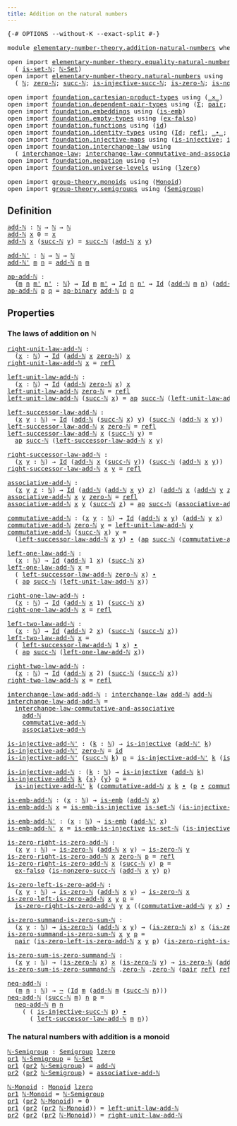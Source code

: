 ```yaml
---
title: Addition on the natural numbers
---
```


<pre class="Agda"><a id="57" class="Symbol">{-#</a> <a id="61" class="Keyword">OPTIONS</a> <a id="69" class="Pragma">--without-K</a> <a id="81" class="Pragma">--exact-split</a> <a id="95" class="Symbol">#-}</a>

<a id="100" class="Keyword">module</a> <a id="107" href="elementary-number-theory.addition-natural-numbers.html" class="Module">elementary-number-theory.addition-natural-numbers</a> <a id="157" class="Keyword">where</a>

<a id="164" class="Keyword">open</a> <a id="169" class="Keyword">import</a> <a id="176" href="elementary-number-theory.equality-natural-numbers.html" class="Module">elementary-number-theory.equality-natural-numbers</a> <a id="226" class="Keyword">using</a>
  <a id="234" class="Symbol">(</a> <a id="236" href="elementary-number-theory.equality-natural-numbers.html#2249" class="Function">is-set-ℕ</a><a id="244" class="Symbol">;</a> <a id="246" href="elementary-number-theory.equality-natural-numbers.html#2365" class="Function">ℕ-Set</a><a id="251" class="Symbol">)</a>
<a id="253" class="Keyword">open</a> <a id="258" class="Keyword">import</a> <a id="265" href="elementary-number-theory.natural-numbers.html" class="Module">elementary-number-theory.natural-numbers</a> <a id="306" class="Keyword">using</a>
  <a id="314" class="Symbol">(</a> <a id="316" href="elementary-number-theory.natural-numbers.html#1444" class="Datatype">ℕ</a><a id="317" class="Symbol">;</a> <a id="319" href="elementary-number-theory.natural-numbers.html#1465" class="InductiveConstructor">zero-ℕ</a><a id="325" class="Symbol">;</a> <a id="327" href="elementary-number-theory.natural-numbers.html#1478" class="InductiveConstructor">succ-ℕ</a><a id="333" class="Symbol">;</a> <a id="335" href="elementary-number-theory.natural-numbers.html#2693" class="Function">is-injective-succ-ℕ</a><a id="354" class="Symbol">;</a> <a id="356" href="elementary-number-theory.natural-numbers.html#1742" class="Function">is-zero-ℕ</a><a id="365" class="Symbol">;</a> <a id="367" href="elementary-number-theory.natural-numbers.html#3025" class="Function">is-nonzero-succ-ℕ</a><a id="384" class="Symbol">)</a>
  
<a id="389" class="Keyword">open</a> <a id="394" class="Keyword">import</a> <a id="401" href="foundation.cartesian-product-types.html" class="Module">foundation.cartesian-product-types</a> <a id="436" class="Keyword">using</a> <a id="442" class="Symbol">(</a><a id="443" href="foundation-core.cartesian-product-types.html#577" class="Function Operator">_×_</a><a id="446" class="Symbol">)</a>
<a id="448" class="Keyword">open</a> <a id="453" class="Keyword">import</a> <a id="460" href="foundation.dependent-pair-types.html" class="Module">foundation.dependent-pair-types</a> <a id="492" class="Keyword">using</a> <a id="498" class="Symbol">(</a><a id="499" href="foundation-core.dependent-pair-types.html#502" class="Record">Σ</a><a id="500" class="Symbol">;</a> <a id="502" href="foundation-core.dependent-pair-types.html#575" class="InductiveConstructor">pair</a><a id="506" class="Symbol">;</a> <a id="508" href="foundation-core.dependent-pair-types.html#592" class="Field">pr1</a><a id="511" class="Symbol">;</a> <a id="513" href="foundation-core.dependent-pair-types.html#604" class="Field">pr2</a><a id="516" class="Symbol">)</a>
<a id="518" class="Keyword">open</a> <a id="523" class="Keyword">import</a> <a id="530" href="foundation.embeddings.html" class="Module">foundation.embeddings</a> <a id="552" class="Keyword">using</a> <a id="558" class="Symbol">(</a><a id="559" href="foundation-core.embeddings.html#980" class="Function">is-emb</a><a id="565" class="Symbol">)</a>
<a id="567" class="Keyword">open</a> <a id="572" class="Keyword">import</a> <a id="579" href="foundation.empty-types.html" class="Module">foundation.empty-types</a> <a id="602" class="Keyword">using</a> <a id="608" class="Symbol">(</a><a id="609" href="foundation-core.empty-types.html#1147" class="Function">ex-falso</a><a id="617" class="Symbol">)</a>
<a id="619" class="Keyword">open</a> <a id="624" class="Keyword">import</a> <a id="631" href="foundation.functions.html" class="Module">foundation.functions</a> <a id="652" class="Keyword">using</a> <a id="658" class="Symbol">(</a><a id="659" href="foundation-core.functions.html#309" class="Function">id</a><a id="661" class="Symbol">)</a>
<a id="663" class="Keyword">open</a> <a id="668" class="Keyword">import</a> <a id="675" href="foundation.identity-types.html" class="Module">foundation.identity-types</a> <a id="701" class="Keyword">using</a> <a id="707" class="Symbol">(</a><a id="708" href="foundation-core.identity-types.html#1754" class="Datatype">Id</a><a id="710" class="Symbol">;</a> <a id="712" href="foundation-core.identity-types.html#1807" class="InductiveConstructor">refl</a><a id="716" class="Symbol">;</a> <a id="718" href="foundation-core.identity-types.html#2412" class="Function Operator">_∙_</a><a id="721" class="Symbol">;</a> <a id="723" href="foundation-core.identity-types.html#2716" class="Function">inv</a><a id="726" class="Symbol">;</a> <a id="728" href="foundation-core.identity-types.html#4017" class="Function">ap</a><a id="730" class="Symbol">;</a> <a id="732" href="foundation-core.identity-types.html#7516" class="Function">ap-binary</a><a id="741" class="Symbol">)</a>
<a id="743" class="Keyword">open</a> <a id="748" class="Keyword">import</a> <a id="755" href="foundation.injective-maps.html" class="Module">foundation.injective-maps</a> <a id="781" class="Keyword">using</a> <a id="787" class="Symbol">(</a><a id="788" href="foundation.injective-maps.html#1295" class="Function">is-injective</a><a id="800" class="Symbol">;</a> <a id="802" href="foundation.injective-maps.html#4595" class="Function">is-emb-is-injective</a><a id="821" class="Symbol">)</a>
<a id="823" class="Keyword">open</a> <a id="828" class="Keyword">import</a> <a id="835" href="foundation.interchange-law.html" class="Module">foundation.interchange-law</a> <a id="862" class="Keyword">using</a>
  <a id="870" class="Symbol">(</a> <a id="872" href="foundation.interchange-law.html#1641" class="Function">interchange-law</a><a id="887" class="Symbol">;</a> <a id="889" href="foundation.interchange-law.html#1762" class="Function">interchange-law-commutative-and-associative</a><a id="932" class="Symbol">)</a>
<a id="934" class="Keyword">open</a> <a id="939" class="Keyword">import</a> <a id="946" href="foundation.negation.html" class="Module">foundation.negation</a> <a id="966" class="Keyword">using</a> <a id="972" class="Symbol">(</a><a id="973" href="foundation-core.negation.html#452" class="Function">¬</a><a id="974" class="Symbol">)</a>
<a id="976" class="Keyword">open</a> <a id="981" class="Keyword">import</a> <a id="988" href="foundation.universe-levels.html" class="Module">foundation.universe-levels</a> <a id="1015" class="Keyword">using</a> <a id="1021" class="Symbol">(</a><a id="1022" href="Agda.Primitive.html#764" class="Primitive">lzero</a><a id="1027" class="Symbol">)</a>

<a id="1030" class="Keyword">open</a> <a id="1035" class="Keyword">import</a> <a id="1042" href="group-theory.monoids.html" class="Module">group-theory.monoids</a> <a id="1063" class="Keyword">using</a> <a id="1069" class="Symbol">(</a><a id="1070" href="group-theory.monoids.html#1007" class="Function">Monoid</a><a id="1076" class="Symbol">)</a>
<a id="1078" class="Keyword">open</a> <a id="1083" class="Keyword">import</a> <a id="1090" href="group-theory.semigroups.html" class="Module">group-theory.semigroups</a> <a id="1114" class="Keyword">using</a> <a id="1120" class="Symbol">(</a><a id="1121" href="group-theory.semigroups.html#737" class="Function">Semigroup</a><a id="1130" class="Symbol">)</a>
</pre>
## Definition

<pre class="Agda"><a id="add-ℕ"></a><a id="1160" href="elementary-number-theory.addition-natural-numbers.html#1160" class="Function">add-ℕ</a> <a id="1166" class="Symbol">:</a> <a id="1168" href="elementary-number-theory.natural-numbers.html#1444" class="Datatype">ℕ</a> <a id="1170" class="Symbol">→</a> <a id="1172" href="elementary-number-theory.natural-numbers.html#1444" class="Datatype">ℕ</a> <a id="1174" class="Symbol">→</a> <a id="1176" href="elementary-number-theory.natural-numbers.html#1444" class="Datatype">ℕ</a>
<a id="1178" href="elementary-number-theory.addition-natural-numbers.html#1160" class="Function">add-ℕ</a> <a id="1184" href="elementary-number-theory.addition-natural-numbers.html#1184" class="Bound">x</a> <a id="1186" class="Number">0</a> <a id="1188" class="Symbol">=</a> <a id="1190" href="elementary-number-theory.addition-natural-numbers.html#1184" class="Bound">x</a>
<a id="1192" href="elementary-number-theory.addition-natural-numbers.html#1160" class="Function">add-ℕ</a> <a id="1198" href="elementary-number-theory.addition-natural-numbers.html#1198" class="Bound">x</a> <a id="1200" class="Symbol">(</a><a id="1201" href="elementary-number-theory.natural-numbers.html#1478" class="InductiveConstructor">succ-ℕ</a> <a id="1208" href="elementary-number-theory.addition-natural-numbers.html#1208" class="Bound">y</a><a id="1209" class="Symbol">)</a> <a id="1211" class="Symbol">=</a> <a id="1213" href="elementary-number-theory.natural-numbers.html#1478" class="InductiveConstructor">succ-ℕ</a> <a id="1220" class="Symbol">(</a><a id="1221" href="elementary-number-theory.addition-natural-numbers.html#1160" class="Function">add-ℕ</a> <a id="1227" href="elementary-number-theory.addition-natural-numbers.html#1198" class="Bound">x</a> <a id="1229" href="elementary-number-theory.addition-natural-numbers.html#1208" class="Bound">y</a><a id="1230" class="Symbol">)</a>

<a id="add-ℕ&#39;"></a><a id="1233" href="elementary-number-theory.addition-natural-numbers.html#1233" class="Function">add-ℕ&#39;</a> <a id="1240" class="Symbol">:</a> <a id="1242" href="elementary-number-theory.natural-numbers.html#1444" class="Datatype">ℕ</a> <a id="1244" class="Symbol">→</a> <a id="1246" href="elementary-number-theory.natural-numbers.html#1444" class="Datatype">ℕ</a> <a id="1248" class="Symbol">→</a> <a id="1250" href="elementary-number-theory.natural-numbers.html#1444" class="Datatype">ℕ</a>
<a id="1252" href="elementary-number-theory.addition-natural-numbers.html#1233" class="Function">add-ℕ&#39;</a> <a id="1259" href="elementary-number-theory.addition-natural-numbers.html#1259" class="Bound">m</a> <a id="1261" href="elementary-number-theory.addition-natural-numbers.html#1261" class="Bound">n</a> <a id="1263" class="Symbol">=</a> <a id="1265" href="elementary-number-theory.addition-natural-numbers.html#1160" class="Function">add-ℕ</a> <a id="1271" href="elementary-number-theory.addition-natural-numbers.html#1261" class="Bound">n</a> <a id="1273" href="elementary-number-theory.addition-natural-numbers.html#1259" class="Bound">m</a>

<a id="ap-add-ℕ"></a><a id="1276" href="elementary-number-theory.addition-natural-numbers.html#1276" class="Function">ap-add-ℕ</a> <a id="1285" class="Symbol">:</a>
  <a id="1289" class="Symbol">{</a><a id="1290" href="elementary-number-theory.addition-natural-numbers.html#1290" class="Bound">m</a> <a id="1292" href="elementary-number-theory.addition-natural-numbers.html#1292" class="Bound">n</a> <a id="1294" href="elementary-number-theory.addition-natural-numbers.html#1294" class="Bound">m&#39;</a> <a id="1297" href="elementary-number-theory.addition-natural-numbers.html#1297" class="Bound">n&#39;</a> <a id="1300" class="Symbol">:</a> <a id="1302" href="elementary-number-theory.natural-numbers.html#1444" class="Datatype">ℕ</a><a id="1303" class="Symbol">}</a> <a id="1305" class="Symbol">→</a> <a id="1307" href="foundation-core.identity-types.html#1754" class="Datatype">Id</a> <a id="1310" href="elementary-number-theory.addition-natural-numbers.html#1290" class="Bound">m</a> <a id="1312" href="elementary-number-theory.addition-natural-numbers.html#1294" class="Bound">m&#39;</a> <a id="1315" class="Symbol">→</a> <a id="1317" href="foundation-core.identity-types.html#1754" class="Datatype">Id</a> <a id="1320" href="elementary-number-theory.addition-natural-numbers.html#1292" class="Bound">n</a> <a id="1322" href="elementary-number-theory.addition-natural-numbers.html#1297" class="Bound">n&#39;</a> <a id="1325" class="Symbol">→</a> <a id="1327" href="foundation-core.identity-types.html#1754" class="Datatype">Id</a> <a id="1330" class="Symbol">(</a><a id="1331" href="elementary-number-theory.addition-natural-numbers.html#1160" class="Function">add-ℕ</a> <a id="1337" href="elementary-number-theory.addition-natural-numbers.html#1290" class="Bound">m</a> <a id="1339" href="elementary-number-theory.addition-natural-numbers.html#1292" class="Bound">n</a><a id="1340" class="Symbol">)</a> <a id="1342" class="Symbol">(</a><a id="1343" href="elementary-number-theory.addition-natural-numbers.html#1160" class="Function">add-ℕ</a> <a id="1349" href="elementary-number-theory.addition-natural-numbers.html#1294" class="Bound">m&#39;</a> <a id="1352" href="elementary-number-theory.addition-natural-numbers.html#1297" class="Bound">n&#39;</a><a id="1354" class="Symbol">)</a>
<a id="1356" href="elementary-number-theory.addition-natural-numbers.html#1276" class="Function">ap-add-ℕ</a> <a id="1365" href="elementary-number-theory.addition-natural-numbers.html#1365" class="Bound">p</a> <a id="1367" href="elementary-number-theory.addition-natural-numbers.html#1367" class="Bound">q</a> <a id="1369" class="Symbol">=</a> <a id="1371" href="foundation-core.identity-types.html#7516" class="Function">ap-binary</a> <a id="1381" href="elementary-number-theory.addition-natural-numbers.html#1160" class="Function">add-ℕ</a> <a id="1387" href="elementary-number-theory.addition-natural-numbers.html#1365" class="Bound">p</a> <a id="1389" href="elementary-number-theory.addition-natural-numbers.html#1367" class="Bound">q</a>
</pre>
## Properties

### The laws of addition on ℕ

<pre class="Agda"><a id="right-unit-law-add-ℕ"></a><a id="1450" href="elementary-number-theory.addition-natural-numbers.html#1450" class="Function">right-unit-law-add-ℕ</a> <a id="1471" class="Symbol">:</a>
  <a id="1475" class="Symbol">(</a><a id="1476" href="elementary-number-theory.addition-natural-numbers.html#1476" class="Bound">x</a> <a id="1478" class="Symbol">:</a> <a id="1480" href="elementary-number-theory.natural-numbers.html#1444" class="Datatype">ℕ</a><a id="1481" class="Symbol">)</a> <a id="1483" class="Symbol">→</a> <a id="1485" href="foundation-core.identity-types.html#1754" class="Datatype">Id</a> <a id="1488" class="Symbol">(</a><a id="1489" href="elementary-number-theory.addition-natural-numbers.html#1160" class="Function">add-ℕ</a> <a id="1495" href="elementary-number-theory.addition-natural-numbers.html#1476" class="Bound">x</a> <a id="1497" href="elementary-number-theory.natural-numbers.html#1465" class="InductiveConstructor">zero-ℕ</a><a id="1503" class="Symbol">)</a> <a id="1505" href="elementary-number-theory.addition-natural-numbers.html#1476" class="Bound">x</a>
<a id="1507" href="elementary-number-theory.addition-natural-numbers.html#1450" class="Function">right-unit-law-add-ℕ</a> <a id="1528" href="elementary-number-theory.addition-natural-numbers.html#1528" class="Bound">x</a> <a id="1530" class="Symbol">=</a> <a id="1532" href="foundation-core.identity-types.html#1807" class="InductiveConstructor">refl</a>

<a id="left-unit-law-add-ℕ"></a><a id="1538" href="elementary-number-theory.addition-natural-numbers.html#1538" class="Function">left-unit-law-add-ℕ</a> <a id="1558" class="Symbol">:</a>
  <a id="1562" class="Symbol">(</a><a id="1563" href="elementary-number-theory.addition-natural-numbers.html#1563" class="Bound">x</a> <a id="1565" class="Symbol">:</a> <a id="1567" href="elementary-number-theory.natural-numbers.html#1444" class="Datatype">ℕ</a><a id="1568" class="Symbol">)</a> <a id="1570" class="Symbol">→</a> <a id="1572" href="foundation-core.identity-types.html#1754" class="Datatype">Id</a> <a id="1575" class="Symbol">(</a><a id="1576" href="elementary-number-theory.addition-natural-numbers.html#1160" class="Function">add-ℕ</a> <a id="1582" href="elementary-number-theory.natural-numbers.html#1465" class="InductiveConstructor">zero-ℕ</a> <a id="1589" href="elementary-number-theory.addition-natural-numbers.html#1563" class="Bound">x</a><a id="1590" class="Symbol">)</a> <a id="1592" href="elementary-number-theory.addition-natural-numbers.html#1563" class="Bound">x</a>
<a id="1594" href="elementary-number-theory.addition-natural-numbers.html#1538" class="Function">left-unit-law-add-ℕ</a> <a id="1614" href="elementary-number-theory.natural-numbers.html#1465" class="InductiveConstructor">zero-ℕ</a> <a id="1621" class="Symbol">=</a> <a id="1623" href="foundation-core.identity-types.html#1807" class="InductiveConstructor">refl</a>
<a id="1628" href="elementary-number-theory.addition-natural-numbers.html#1538" class="Function">left-unit-law-add-ℕ</a> <a id="1648" class="Symbol">(</a><a id="1649" href="elementary-number-theory.natural-numbers.html#1478" class="InductiveConstructor">succ-ℕ</a> <a id="1656" href="elementary-number-theory.addition-natural-numbers.html#1656" class="Bound">x</a><a id="1657" class="Symbol">)</a> <a id="1659" class="Symbol">=</a> <a id="1661" href="foundation-core.identity-types.html#4017" class="Function">ap</a> <a id="1664" href="elementary-number-theory.natural-numbers.html#1478" class="InductiveConstructor">succ-ℕ</a> <a id="1671" class="Symbol">(</a><a id="1672" href="elementary-number-theory.addition-natural-numbers.html#1538" class="Function">left-unit-law-add-ℕ</a> <a id="1692" href="elementary-number-theory.addition-natural-numbers.html#1656" class="Bound">x</a><a id="1693" class="Symbol">)</a>

<a id="left-successor-law-add-ℕ"></a><a id="1696" href="elementary-number-theory.addition-natural-numbers.html#1696" class="Function">left-successor-law-add-ℕ</a> <a id="1721" class="Symbol">:</a>
  <a id="1725" class="Symbol">(</a><a id="1726" href="elementary-number-theory.addition-natural-numbers.html#1726" class="Bound">x</a> <a id="1728" href="elementary-number-theory.addition-natural-numbers.html#1728" class="Bound">y</a> <a id="1730" class="Symbol">:</a> <a id="1732" href="elementary-number-theory.natural-numbers.html#1444" class="Datatype">ℕ</a><a id="1733" class="Symbol">)</a> <a id="1735" class="Symbol">→</a> <a id="1737" href="foundation-core.identity-types.html#1754" class="Datatype">Id</a> <a id="1740" class="Symbol">(</a><a id="1741" href="elementary-number-theory.addition-natural-numbers.html#1160" class="Function">add-ℕ</a> <a id="1747" class="Symbol">(</a><a id="1748" href="elementary-number-theory.natural-numbers.html#1478" class="InductiveConstructor">succ-ℕ</a> <a id="1755" href="elementary-number-theory.addition-natural-numbers.html#1726" class="Bound">x</a><a id="1756" class="Symbol">)</a> <a id="1758" href="elementary-number-theory.addition-natural-numbers.html#1728" class="Bound">y</a><a id="1759" class="Symbol">)</a> <a id="1761" class="Symbol">(</a><a id="1762" href="elementary-number-theory.natural-numbers.html#1478" class="InductiveConstructor">succ-ℕ</a> <a id="1769" class="Symbol">(</a><a id="1770" href="elementary-number-theory.addition-natural-numbers.html#1160" class="Function">add-ℕ</a> <a id="1776" href="elementary-number-theory.addition-natural-numbers.html#1726" class="Bound">x</a> <a id="1778" href="elementary-number-theory.addition-natural-numbers.html#1728" class="Bound">y</a><a id="1779" class="Symbol">))</a>
<a id="1782" href="elementary-number-theory.addition-natural-numbers.html#1696" class="Function">left-successor-law-add-ℕ</a> <a id="1807" href="elementary-number-theory.addition-natural-numbers.html#1807" class="Bound">x</a> <a id="1809" href="elementary-number-theory.natural-numbers.html#1465" class="InductiveConstructor">zero-ℕ</a> <a id="1816" class="Symbol">=</a> <a id="1818" href="foundation-core.identity-types.html#1807" class="InductiveConstructor">refl</a>
<a id="1823" href="elementary-number-theory.addition-natural-numbers.html#1696" class="Function">left-successor-law-add-ℕ</a> <a id="1848" href="elementary-number-theory.addition-natural-numbers.html#1848" class="Bound">x</a> <a id="1850" class="Symbol">(</a><a id="1851" href="elementary-number-theory.natural-numbers.html#1478" class="InductiveConstructor">succ-ℕ</a> <a id="1858" href="elementary-number-theory.addition-natural-numbers.html#1858" class="Bound">y</a><a id="1859" class="Symbol">)</a> <a id="1861" class="Symbol">=</a>
  <a id="1865" href="foundation-core.identity-types.html#4017" class="Function">ap</a> <a id="1868" href="elementary-number-theory.natural-numbers.html#1478" class="InductiveConstructor">succ-ℕ</a> <a id="1875" class="Symbol">(</a><a id="1876" href="elementary-number-theory.addition-natural-numbers.html#1696" class="Function">left-successor-law-add-ℕ</a> <a id="1901" href="elementary-number-theory.addition-natural-numbers.html#1848" class="Bound">x</a> <a id="1903" href="elementary-number-theory.addition-natural-numbers.html#1858" class="Bound">y</a><a id="1904" class="Symbol">)</a>
                                        
<a id="right-successor-law-add-ℕ"></a><a id="1947" href="elementary-number-theory.addition-natural-numbers.html#1947" class="Function">right-successor-law-add-ℕ</a> <a id="1973" class="Symbol">:</a>
  <a id="1977" class="Symbol">(</a><a id="1978" href="elementary-number-theory.addition-natural-numbers.html#1978" class="Bound">x</a> <a id="1980" href="elementary-number-theory.addition-natural-numbers.html#1980" class="Bound">y</a> <a id="1982" class="Symbol">:</a> <a id="1984" href="elementary-number-theory.natural-numbers.html#1444" class="Datatype">ℕ</a><a id="1985" class="Symbol">)</a> <a id="1987" class="Symbol">→</a> <a id="1989" href="foundation-core.identity-types.html#1754" class="Datatype">Id</a> <a id="1992" class="Symbol">(</a><a id="1993" href="elementary-number-theory.addition-natural-numbers.html#1160" class="Function">add-ℕ</a> <a id="1999" href="elementary-number-theory.addition-natural-numbers.html#1978" class="Bound">x</a> <a id="2001" class="Symbol">(</a><a id="2002" href="elementary-number-theory.natural-numbers.html#1478" class="InductiveConstructor">succ-ℕ</a> <a id="2009" href="elementary-number-theory.addition-natural-numbers.html#1980" class="Bound">y</a><a id="2010" class="Symbol">))</a> <a id="2013" class="Symbol">(</a><a id="2014" href="elementary-number-theory.natural-numbers.html#1478" class="InductiveConstructor">succ-ℕ</a> <a id="2021" class="Symbol">(</a><a id="2022" href="elementary-number-theory.addition-natural-numbers.html#1160" class="Function">add-ℕ</a> <a id="2028" href="elementary-number-theory.addition-natural-numbers.html#1978" class="Bound">x</a> <a id="2030" href="elementary-number-theory.addition-natural-numbers.html#1980" class="Bound">y</a><a id="2031" class="Symbol">))</a>
<a id="2034" href="elementary-number-theory.addition-natural-numbers.html#1947" class="Function">right-successor-law-add-ℕ</a> <a id="2060" href="elementary-number-theory.addition-natural-numbers.html#2060" class="Bound">x</a> <a id="2062" href="elementary-number-theory.addition-natural-numbers.html#2062" class="Bound">y</a> <a id="2064" class="Symbol">=</a> <a id="2066" href="foundation-core.identity-types.html#1807" class="InductiveConstructor">refl</a>

<a id="associative-add-ℕ"></a><a id="2072" href="elementary-number-theory.addition-natural-numbers.html#2072" class="Function">associative-add-ℕ</a> <a id="2090" class="Symbol">:</a>
  <a id="2094" class="Symbol">(</a><a id="2095" href="elementary-number-theory.addition-natural-numbers.html#2095" class="Bound">x</a> <a id="2097" href="elementary-number-theory.addition-natural-numbers.html#2097" class="Bound">y</a> <a id="2099" href="elementary-number-theory.addition-natural-numbers.html#2099" class="Bound">z</a> <a id="2101" class="Symbol">:</a> <a id="2103" href="elementary-number-theory.natural-numbers.html#1444" class="Datatype">ℕ</a><a id="2104" class="Symbol">)</a> <a id="2106" class="Symbol">→</a> <a id="2108" href="foundation-core.identity-types.html#1754" class="Datatype">Id</a> <a id="2111" class="Symbol">(</a><a id="2112" href="elementary-number-theory.addition-natural-numbers.html#1160" class="Function">add-ℕ</a> <a id="2118" class="Symbol">(</a><a id="2119" href="elementary-number-theory.addition-natural-numbers.html#1160" class="Function">add-ℕ</a> <a id="2125" href="elementary-number-theory.addition-natural-numbers.html#2095" class="Bound">x</a> <a id="2127" href="elementary-number-theory.addition-natural-numbers.html#2097" class="Bound">y</a><a id="2128" class="Symbol">)</a> <a id="2130" href="elementary-number-theory.addition-natural-numbers.html#2099" class="Bound">z</a><a id="2131" class="Symbol">)</a> <a id="2133" class="Symbol">(</a><a id="2134" href="elementary-number-theory.addition-natural-numbers.html#1160" class="Function">add-ℕ</a> <a id="2140" href="elementary-number-theory.addition-natural-numbers.html#2095" class="Bound">x</a> <a id="2142" class="Symbol">(</a><a id="2143" href="elementary-number-theory.addition-natural-numbers.html#1160" class="Function">add-ℕ</a> <a id="2149" href="elementary-number-theory.addition-natural-numbers.html#2097" class="Bound">y</a> <a id="2151" href="elementary-number-theory.addition-natural-numbers.html#2099" class="Bound">z</a><a id="2152" class="Symbol">))</a>
<a id="2155" href="elementary-number-theory.addition-natural-numbers.html#2072" class="Function">associative-add-ℕ</a> <a id="2173" href="elementary-number-theory.addition-natural-numbers.html#2173" class="Bound">x</a> <a id="2175" href="elementary-number-theory.addition-natural-numbers.html#2175" class="Bound">y</a> <a id="2177" href="elementary-number-theory.natural-numbers.html#1465" class="InductiveConstructor">zero-ℕ</a> <a id="2184" class="Symbol">=</a> <a id="2186" href="foundation-core.identity-types.html#1807" class="InductiveConstructor">refl</a> 
<a id="2192" href="elementary-number-theory.addition-natural-numbers.html#2072" class="Function">associative-add-ℕ</a> <a id="2210" href="elementary-number-theory.addition-natural-numbers.html#2210" class="Bound">x</a> <a id="2212" href="elementary-number-theory.addition-natural-numbers.html#2212" class="Bound">y</a> <a id="2214" class="Symbol">(</a><a id="2215" href="elementary-number-theory.natural-numbers.html#1478" class="InductiveConstructor">succ-ℕ</a> <a id="2222" href="elementary-number-theory.addition-natural-numbers.html#2222" class="Bound">z</a><a id="2223" class="Symbol">)</a> <a id="2225" class="Symbol">=</a> <a id="2227" href="foundation-core.identity-types.html#4017" class="Function">ap</a> <a id="2230" href="elementary-number-theory.natural-numbers.html#1478" class="InductiveConstructor">succ-ℕ</a> <a id="2237" class="Symbol">(</a><a id="2238" href="elementary-number-theory.addition-natural-numbers.html#2072" class="Function">associative-add-ℕ</a> <a id="2256" href="elementary-number-theory.addition-natural-numbers.html#2210" class="Bound">x</a> <a id="2258" href="elementary-number-theory.addition-natural-numbers.html#2212" class="Bound">y</a> <a id="2260" href="elementary-number-theory.addition-natural-numbers.html#2222" class="Bound">z</a><a id="2261" class="Symbol">)</a>

<a id="commutative-add-ℕ"></a><a id="2264" href="elementary-number-theory.addition-natural-numbers.html#2264" class="Function">commutative-add-ℕ</a> <a id="2282" class="Symbol">:</a> <a id="2284" class="Symbol">(</a><a id="2285" href="elementary-number-theory.addition-natural-numbers.html#2285" class="Bound">x</a> <a id="2287" href="elementary-number-theory.addition-natural-numbers.html#2287" class="Bound">y</a> <a id="2289" class="Symbol">:</a> <a id="2291" href="elementary-number-theory.natural-numbers.html#1444" class="Datatype">ℕ</a><a id="2292" class="Symbol">)</a> <a id="2294" class="Symbol">→</a> <a id="2296" href="foundation-core.identity-types.html#1754" class="Datatype">Id</a> <a id="2299" class="Symbol">(</a><a id="2300" href="elementary-number-theory.addition-natural-numbers.html#1160" class="Function">add-ℕ</a> <a id="2306" href="elementary-number-theory.addition-natural-numbers.html#2285" class="Bound">x</a> <a id="2308" href="elementary-number-theory.addition-natural-numbers.html#2287" class="Bound">y</a><a id="2309" class="Symbol">)</a> <a id="2311" class="Symbol">(</a><a id="2312" href="elementary-number-theory.addition-natural-numbers.html#1160" class="Function">add-ℕ</a> <a id="2318" href="elementary-number-theory.addition-natural-numbers.html#2287" class="Bound">y</a> <a id="2320" href="elementary-number-theory.addition-natural-numbers.html#2285" class="Bound">x</a><a id="2321" class="Symbol">)</a>
<a id="2323" href="elementary-number-theory.addition-natural-numbers.html#2264" class="Function">commutative-add-ℕ</a> <a id="2341" href="elementary-number-theory.natural-numbers.html#1465" class="InductiveConstructor">zero-ℕ</a> <a id="2348" href="elementary-number-theory.addition-natural-numbers.html#2348" class="Bound">y</a> <a id="2350" class="Symbol">=</a> <a id="2352" href="elementary-number-theory.addition-natural-numbers.html#1538" class="Function">left-unit-law-add-ℕ</a> <a id="2372" href="elementary-number-theory.addition-natural-numbers.html#2348" class="Bound">y</a>
<a id="2374" href="elementary-number-theory.addition-natural-numbers.html#2264" class="Function">commutative-add-ℕ</a> <a id="2392" class="Symbol">(</a><a id="2393" href="elementary-number-theory.natural-numbers.html#1478" class="InductiveConstructor">succ-ℕ</a> <a id="2400" href="elementary-number-theory.addition-natural-numbers.html#2400" class="Bound">x</a><a id="2401" class="Symbol">)</a> <a id="2403" href="elementary-number-theory.addition-natural-numbers.html#2403" class="Bound">y</a> <a id="2405" class="Symbol">=</a>
  <a id="2409" class="Symbol">(</a><a id="2410" href="elementary-number-theory.addition-natural-numbers.html#1696" class="Function">left-successor-law-add-ℕ</a> <a id="2435" href="elementary-number-theory.addition-natural-numbers.html#2400" class="Bound">x</a> <a id="2437" href="elementary-number-theory.addition-natural-numbers.html#2403" class="Bound">y</a><a id="2438" class="Symbol">)</a> <a id="2440" href="foundation-core.identity-types.html#2412" class="Function Operator">∙</a> <a id="2442" class="Symbol">(</a><a id="2443" href="foundation-core.identity-types.html#4017" class="Function">ap</a> <a id="2446" href="elementary-number-theory.natural-numbers.html#1478" class="InductiveConstructor">succ-ℕ</a> <a id="2453" class="Symbol">(</a><a id="2454" href="elementary-number-theory.addition-natural-numbers.html#2264" class="Function">commutative-add-ℕ</a> <a id="2472" href="elementary-number-theory.addition-natural-numbers.html#2400" class="Bound">x</a> <a id="2474" href="elementary-number-theory.addition-natural-numbers.html#2403" class="Bound">y</a><a id="2475" class="Symbol">))</a>

<a id="left-one-law-add-ℕ"></a><a id="2479" href="elementary-number-theory.addition-natural-numbers.html#2479" class="Function">left-one-law-add-ℕ</a> <a id="2498" class="Symbol">:</a>
  <a id="2502" class="Symbol">(</a><a id="2503" href="elementary-number-theory.addition-natural-numbers.html#2503" class="Bound">x</a> <a id="2505" class="Symbol">:</a> <a id="2507" href="elementary-number-theory.natural-numbers.html#1444" class="Datatype">ℕ</a><a id="2508" class="Symbol">)</a> <a id="2510" class="Symbol">→</a> <a id="2512" href="foundation-core.identity-types.html#1754" class="Datatype">Id</a> <a id="2515" class="Symbol">(</a><a id="2516" href="elementary-number-theory.addition-natural-numbers.html#1160" class="Function">add-ℕ</a> <a id="2522" class="Number">1</a> <a id="2524" href="elementary-number-theory.addition-natural-numbers.html#2503" class="Bound">x</a><a id="2525" class="Symbol">)</a> <a id="2527" class="Symbol">(</a><a id="2528" href="elementary-number-theory.natural-numbers.html#1478" class="InductiveConstructor">succ-ℕ</a> <a id="2535" href="elementary-number-theory.addition-natural-numbers.html#2503" class="Bound">x</a><a id="2536" class="Symbol">)</a>
<a id="2538" href="elementary-number-theory.addition-natural-numbers.html#2479" class="Function">left-one-law-add-ℕ</a> <a id="2557" href="elementary-number-theory.addition-natural-numbers.html#2557" class="Bound">x</a> <a id="2559" class="Symbol">=</a>
  <a id="2563" class="Symbol">(</a> <a id="2565" href="elementary-number-theory.addition-natural-numbers.html#1696" class="Function">left-successor-law-add-ℕ</a> <a id="2590" href="elementary-number-theory.natural-numbers.html#1465" class="InductiveConstructor">zero-ℕ</a> <a id="2597" href="elementary-number-theory.addition-natural-numbers.html#2557" class="Bound">x</a><a id="2598" class="Symbol">)</a> <a id="2600" href="foundation-core.identity-types.html#2412" class="Function Operator">∙</a>
  <a id="2604" class="Symbol">(</a> <a id="2606" href="foundation-core.identity-types.html#4017" class="Function">ap</a> <a id="2609" href="elementary-number-theory.natural-numbers.html#1478" class="InductiveConstructor">succ-ℕ</a> <a id="2616" class="Symbol">(</a><a id="2617" href="elementary-number-theory.addition-natural-numbers.html#1538" class="Function">left-unit-law-add-ℕ</a> <a id="2637" href="elementary-number-theory.addition-natural-numbers.html#2557" class="Bound">x</a><a id="2638" class="Symbol">))</a>

<a id="right-one-law-add-ℕ"></a><a id="2642" href="elementary-number-theory.addition-natural-numbers.html#2642" class="Function">right-one-law-add-ℕ</a> <a id="2662" class="Symbol">:</a>
  <a id="2666" class="Symbol">(</a><a id="2667" href="elementary-number-theory.addition-natural-numbers.html#2667" class="Bound">x</a> <a id="2669" class="Symbol">:</a> <a id="2671" href="elementary-number-theory.natural-numbers.html#1444" class="Datatype">ℕ</a><a id="2672" class="Symbol">)</a> <a id="2674" class="Symbol">→</a> <a id="2676" href="foundation-core.identity-types.html#1754" class="Datatype">Id</a> <a id="2679" class="Symbol">(</a><a id="2680" href="elementary-number-theory.addition-natural-numbers.html#1160" class="Function">add-ℕ</a> <a id="2686" href="elementary-number-theory.addition-natural-numbers.html#2667" class="Bound">x</a> <a id="2688" class="Number">1</a><a id="2689" class="Symbol">)</a> <a id="2691" class="Symbol">(</a><a id="2692" href="elementary-number-theory.natural-numbers.html#1478" class="InductiveConstructor">succ-ℕ</a> <a id="2699" href="elementary-number-theory.addition-natural-numbers.html#2667" class="Bound">x</a><a id="2700" class="Symbol">)</a>
<a id="2702" href="elementary-number-theory.addition-natural-numbers.html#2642" class="Function">right-one-law-add-ℕ</a> <a id="2722" href="elementary-number-theory.addition-natural-numbers.html#2722" class="Bound">x</a> <a id="2724" class="Symbol">=</a> <a id="2726" href="foundation-core.identity-types.html#1807" class="InductiveConstructor">refl</a>

<a id="left-two-law-add-ℕ"></a><a id="2732" href="elementary-number-theory.addition-natural-numbers.html#2732" class="Function">left-two-law-add-ℕ</a> <a id="2751" class="Symbol">:</a>
  <a id="2755" class="Symbol">(</a><a id="2756" href="elementary-number-theory.addition-natural-numbers.html#2756" class="Bound">x</a> <a id="2758" class="Symbol">:</a> <a id="2760" href="elementary-number-theory.natural-numbers.html#1444" class="Datatype">ℕ</a><a id="2761" class="Symbol">)</a> <a id="2763" class="Symbol">→</a> <a id="2765" href="foundation-core.identity-types.html#1754" class="Datatype">Id</a> <a id="2768" class="Symbol">(</a><a id="2769" href="elementary-number-theory.addition-natural-numbers.html#1160" class="Function">add-ℕ</a> <a id="2775" class="Number">2</a> <a id="2777" href="elementary-number-theory.addition-natural-numbers.html#2756" class="Bound">x</a><a id="2778" class="Symbol">)</a> <a id="2780" class="Symbol">(</a><a id="2781" href="elementary-number-theory.natural-numbers.html#1478" class="InductiveConstructor">succ-ℕ</a> <a id="2788" class="Symbol">(</a><a id="2789" href="elementary-number-theory.natural-numbers.html#1478" class="InductiveConstructor">succ-ℕ</a> <a id="2796" href="elementary-number-theory.addition-natural-numbers.html#2756" class="Bound">x</a><a id="2797" class="Symbol">))</a>
<a id="2800" href="elementary-number-theory.addition-natural-numbers.html#2732" class="Function">left-two-law-add-ℕ</a> <a id="2819" href="elementary-number-theory.addition-natural-numbers.html#2819" class="Bound">x</a> <a id="2821" class="Symbol">=</a>
  <a id="2825" class="Symbol">(</a> <a id="2827" href="elementary-number-theory.addition-natural-numbers.html#1696" class="Function">left-successor-law-add-ℕ</a> <a id="2852" class="Number">1</a> <a id="2854" href="elementary-number-theory.addition-natural-numbers.html#2819" class="Bound">x</a><a id="2855" class="Symbol">)</a> <a id="2857" href="foundation-core.identity-types.html#2412" class="Function Operator">∙</a>
  <a id="2861" class="Symbol">(</a> <a id="2863" href="foundation-core.identity-types.html#4017" class="Function">ap</a> <a id="2866" href="elementary-number-theory.natural-numbers.html#1478" class="InductiveConstructor">succ-ℕ</a> <a id="2873" class="Symbol">(</a><a id="2874" href="elementary-number-theory.addition-natural-numbers.html#2479" class="Function">left-one-law-add-ℕ</a> <a id="2893" href="elementary-number-theory.addition-natural-numbers.html#2819" class="Bound">x</a><a id="2894" class="Symbol">))</a>

<a id="right-two-law-add-ℕ"></a><a id="2898" href="elementary-number-theory.addition-natural-numbers.html#2898" class="Function">right-two-law-add-ℕ</a> <a id="2918" class="Symbol">:</a>
  <a id="2922" class="Symbol">(</a><a id="2923" href="elementary-number-theory.addition-natural-numbers.html#2923" class="Bound">x</a> <a id="2925" class="Symbol">:</a> <a id="2927" href="elementary-number-theory.natural-numbers.html#1444" class="Datatype">ℕ</a><a id="2928" class="Symbol">)</a> <a id="2930" class="Symbol">→</a> <a id="2932" href="foundation-core.identity-types.html#1754" class="Datatype">Id</a> <a id="2935" class="Symbol">(</a><a id="2936" href="elementary-number-theory.addition-natural-numbers.html#1160" class="Function">add-ℕ</a> <a id="2942" href="elementary-number-theory.addition-natural-numbers.html#2923" class="Bound">x</a> <a id="2944" class="Number">2</a><a id="2945" class="Symbol">)</a> <a id="2947" class="Symbol">(</a><a id="2948" href="elementary-number-theory.natural-numbers.html#1478" class="InductiveConstructor">succ-ℕ</a> <a id="2955" class="Symbol">(</a><a id="2956" href="elementary-number-theory.natural-numbers.html#1478" class="InductiveConstructor">succ-ℕ</a> <a id="2963" href="elementary-number-theory.addition-natural-numbers.html#2923" class="Bound">x</a><a id="2964" class="Symbol">))</a>
<a id="2967" href="elementary-number-theory.addition-natural-numbers.html#2898" class="Function">right-two-law-add-ℕ</a> <a id="2987" href="elementary-number-theory.addition-natural-numbers.html#2987" class="Bound">x</a> <a id="2989" class="Symbol">=</a> <a id="2991" href="foundation-core.identity-types.html#1807" class="InductiveConstructor">refl</a>

<a id="interchange-law-add-add-ℕ"></a><a id="2997" href="elementary-number-theory.addition-natural-numbers.html#2997" class="Function">interchange-law-add-add-ℕ</a> <a id="3023" class="Symbol">:</a> <a id="3025" href="foundation.interchange-law.html#1641" class="Function">interchange-law</a> <a id="3041" href="elementary-number-theory.addition-natural-numbers.html#1160" class="Function">add-ℕ</a> <a id="3047" href="elementary-number-theory.addition-natural-numbers.html#1160" class="Function">add-ℕ</a>
<a id="3053" href="elementary-number-theory.addition-natural-numbers.html#2997" class="Function">interchange-law-add-add-ℕ</a> <a id="3079" class="Symbol">=</a>
  <a id="3083" href="foundation.interchange-law.html#1762" class="Function">interchange-law-commutative-and-associative</a>
    <a id="3131" href="elementary-number-theory.addition-natural-numbers.html#1160" class="Function">add-ℕ</a>
    <a id="3141" href="elementary-number-theory.addition-natural-numbers.html#2264" class="Function">commutative-add-ℕ</a>
    <a id="3163" href="elementary-number-theory.addition-natural-numbers.html#2072" class="Function">associative-add-ℕ</a>

<a id="is-injective-add-ℕ&#39;"></a><a id="3182" href="elementary-number-theory.addition-natural-numbers.html#3182" class="Function">is-injective-add-ℕ&#39;</a> <a id="3202" class="Symbol">:</a> <a id="3204" class="Symbol">(</a><a id="3205" href="elementary-number-theory.addition-natural-numbers.html#3205" class="Bound">k</a> <a id="3207" class="Symbol">:</a> <a id="3209" href="elementary-number-theory.natural-numbers.html#1444" class="Datatype">ℕ</a><a id="3210" class="Symbol">)</a> <a id="3212" class="Symbol">→</a> <a id="3214" href="foundation.injective-maps.html#1295" class="Function">is-injective</a> <a id="3227" class="Symbol">(</a><a id="3228" href="elementary-number-theory.addition-natural-numbers.html#1233" class="Function">add-ℕ&#39;</a> <a id="3235" href="elementary-number-theory.addition-natural-numbers.html#3205" class="Bound">k</a><a id="3236" class="Symbol">)</a>
<a id="3238" href="elementary-number-theory.addition-natural-numbers.html#3182" class="Function">is-injective-add-ℕ&#39;</a> <a id="3258" href="elementary-number-theory.natural-numbers.html#1465" class="InductiveConstructor">zero-ℕ</a> <a id="3265" class="Symbol">=</a> <a id="3267" href="foundation-core.functions.html#309" class="Function">id</a>
<a id="3270" href="elementary-number-theory.addition-natural-numbers.html#3182" class="Function">is-injective-add-ℕ&#39;</a> <a id="3290" class="Symbol">(</a><a id="3291" href="elementary-number-theory.natural-numbers.html#1478" class="InductiveConstructor">succ-ℕ</a> <a id="3298" href="elementary-number-theory.addition-natural-numbers.html#3298" class="Bound">k</a><a id="3299" class="Symbol">)</a> <a id="3301" href="elementary-number-theory.addition-natural-numbers.html#3301" class="Bound">p</a> <a id="3303" class="Symbol">=</a> <a id="3305" href="elementary-number-theory.addition-natural-numbers.html#3182" class="Function">is-injective-add-ℕ&#39;</a> <a id="3325" href="elementary-number-theory.addition-natural-numbers.html#3298" class="Bound">k</a> <a id="3327" class="Symbol">(</a><a id="3328" href="elementary-number-theory.natural-numbers.html#2693" class="Function">is-injective-succ-ℕ</a> <a id="3348" href="elementary-number-theory.addition-natural-numbers.html#3301" class="Bound">p</a><a id="3349" class="Symbol">)</a>

<a id="is-injective-add-ℕ"></a><a id="3352" href="elementary-number-theory.addition-natural-numbers.html#3352" class="Function">is-injective-add-ℕ</a> <a id="3371" class="Symbol">:</a> <a id="3373" class="Symbol">(</a><a id="3374" href="elementary-number-theory.addition-natural-numbers.html#3374" class="Bound">k</a> <a id="3376" class="Symbol">:</a> <a id="3378" href="elementary-number-theory.natural-numbers.html#1444" class="Datatype">ℕ</a><a id="3379" class="Symbol">)</a> <a id="3381" class="Symbol">→</a> <a id="3383" href="foundation.injective-maps.html#1295" class="Function">is-injective</a> <a id="3396" class="Symbol">(</a><a id="3397" href="elementary-number-theory.addition-natural-numbers.html#1160" class="Function">add-ℕ</a> <a id="3403" href="elementary-number-theory.addition-natural-numbers.html#3374" class="Bound">k</a><a id="3404" class="Symbol">)</a>
<a id="3406" href="elementary-number-theory.addition-natural-numbers.html#3352" class="Function">is-injective-add-ℕ</a> <a id="3425" href="elementary-number-theory.addition-natural-numbers.html#3425" class="Bound">k</a> <a id="3427" class="Symbol">{</a><a id="3428" href="elementary-number-theory.addition-natural-numbers.html#3428" class="Bound">x</a><a id="3429" class="Symbol">}</a> <a id="3431" class="Symbol">{</a><a id="3432" href="elementary-number-theory.addition-natural-numbers.html#3432" class="Bound">y</a><a id="3433" class="Symbol">}</a> <a id="3435" href="elementary-number-theory.addition-natural-numbers.html#3435" class="Bound">p</a> <a id="3437" class="Symbol">=</a>
  <a id="3441" href="elementary-number-theory.addition-natural-numbers.html#3182" class="Function">is-injective-add-ℕ&#39;</a> <a id="3461" href="elementary-number-theory.addition-natural-numbers.html#3425" class="Bound">k</a> <a id="3463" class="Symbol">(</a><a id="3464" href="elementary-number-theory.addition-natural-numbers.html#2264" class="Function">commutative-add-ℕ</a> <a id="3482" href="elementary-number-theory.addition-natural-numbers.html#3428" class="Bound">x</a> <a id="3484" href="elementary-number-theory.addition-natural-numbers.html#3425" class="Bound">k</a> <a id="3486" href="foundation-core.identity-types.html#2412" class="Function Operator">∙</a> <a id="3488" class="Symbol">(</a><a id="3489" href="elementary-number-theory.addition-natural-numbers.html#3435" class="Bound">p</a> <a id="3491" href="foundation-core.identity-types.html#2412" class="Function Operator">∙</a> <a id="3493" href="elementary-number-theory.addition-natural-numbers.html#2264" class="Function">commutative-add-ℕ</a> <a id="3511" href="elementary-number-theory.addition-natural-numbers.html#3425" class="Bound">k</a> <a id="3513" href="elementary-number-theory.addition-natural-numbers.html#3432" class="Bound">y</a><a id="3514" class="Symbol">))</a>

<a id="is-emb-add-ℕ"></a><a id="3518" href="elementary-number-theory.addition-natural-numbers.html#3518" class="Function">is-emb-add-ℕ</a> <a id="3531" class="Symbol">:</a> <a id="3533" class="Symbol">(</a><a id="3534" href="elementary-number-theory.addition-natural-numbers.html#3534" class="Bound">x</a> <a id="3536" class="Symbol">:</a> <a id="3538" href="elementary-number-theory.natural-numbers.html#1444" class="Datatype">ℕ</a><a id="3539" class="Symbol">)</a> <a id="3541" class="Symbol">→</a> <a id="3543" href="foundation-core.embeddings.html#980" class="Function">is-emb</a> <a id="3550" class="Symbol">(</a><a id="3551" href="elementary-number-theory.addition-natural-numbers.html#1160" class="Function">add-ℕ</a> <a id="3557" href="elementary-number-theory.addition-natural-numbers.html#3534" class="Bound">x</a><a id="3558" class="Symbol">)</a>
<a id="3560" href="elementary-number-theory.addition-natural-numbers.html#3518" class="Function">is-emb-add-ℕ</a> <a id="3573" href="elementary-number-theory.addition-natural-numbers.html#3573" class="Bound">x</a> <a id="3575" class="Symbol">=</a> <a id="3577" href="foundation.injective-maps.html#4595" class="Function">is-emb-is-injective</a> <a id="3597" href="elementary-number-theory.equality-natural-numbers.html#2249" class="Function">is-set-ℕ</a> <a id="3606" class="Symbol">(</a><a id="3607" href="elementary-number-theory.addition-natural-numbers.html#3352" class="Function">is-injective-add-ℕ</a> <a id="3626" href="elementary-number-theory.addition-natural-numbers.html#3573" class="Bound">x</a><a id="3627" class="Symbol">)</a>

<a id="is-emb-add-ℕ&#39;"></a><a id="3630" href="elementary-number-theory.addition-natural-numbers.html#3630" class="Function">is-emb-add-ℕ&#39;</a> <a id="3644" class="Symbol">:</a> <a id="3646" class="Symbol">(</a><a id="3647" href="elementary-number-theory.addition-natural-numbers.html#3647" class="Bound">x</a> <a id="3649" class="Symbol">:</a> <a id="3651" href="elementary-number-theory.natural-numbers.html#1444" class="Datatype">ℕ</a><a id="3652" class="Symbol">)</a> <a id="3654" class="Symbol">→</a> <a id="3656" href="foundation-core.embeddings.html#980" class="Function">is-emb</a> <a id="3663" class="Symbol">(</a><a id="3664" href="elementary-number-theory.addition-natural-numbers.html#1233" class="Function">add-ℕ&#39;</a> <a id="3671" href="elementary-number-theory.addition-natural-numbers.html#3647" class="Bound">x</a><a id="3672" class="Symbol">)</a>
<a id="3674" href="elementary-number-theory.addition-natural-numbers.html#3630" class="Function">is-emb-add-ℕ&#39;</a> <a id="3688" href="elementary-number-theory.addition-natural-numbers.html#3688" class="Bound">x</a> <a id="3690" class="Symbol">=</a> <a id="3692" href="foundation.injective-maps.html#4595" class="Function">is-emb-is-injective</a> <a id="3712" href="elementary-number-theory.equality-natural-numbers.html#2249" class="Function">is-set-ℕ</a> <a id="3721" class="Symbol">(</a><a id="3722" href="elementary-number-theory.addition-natural-numbers.html#3182" class="Function">is-injective-add-ℕ&#39;</a> <a id="3742" href="elementary-number-theory.addition-natural-numbers.html#3688" class="Bound">x</a><a id="3743" class="Symbol">)</a>

<a id="is-zero-right-is-zero-add-ℕ"></a><a id="3746" href="elementary-number-theory.addition-natural-numbers.html#3746" class="Function">is-zero-right-is-zero-add-ℕ</a> <a id="3774" class="Symbol">:</a>
  <a id="3778" class="Symbol">(</a><a id="3779" href="elementary-number-theory.addition-natural-numbers.html#3779" class="Bound">x</a> <a id="3781" href="elementary-number-theory.addition-natural-numbers.html#3781" class="Bound">y</a> <a id="3783" class="Symbol">:</a> <a id="3785" href="elementary-number-theory.natural-numbers.html#1444" class="Datatype">ℕ</a><a id="3786" class="Symbol">)</a> <a id="3788" class="Symbol">→</a> <a id="3790" href="elementary-number-theory.natural-numbers.html#1742" class="Function">is-zero-ℕ</a> <a id="3800" class="Symbol">(</a><a id="3801" href="elementary-number-theory.addition-natural-numbers.html#1160" class="Function">add-ℕ</a> <a id="3807" href="elementary-number-theory.addition-natural-numbers.html#3779" class="Bound">x</a> <a id="3809" href="elementary-number-theory.addition-natural-numbers.html#3781" class="Bound">y</a><a id="3810" class="Symbol">)</a> <a id="3812" class="Symbol">→</a> <a id="3814" href="elementary-number-theory.natural-numbers.html#1742" class="Function">is-zero-ℕ</a> <a id="3824" href="elementary-number-theory.addition-natural-numbers.html#3781" class="Bound">y</a>
<a id="3826" href="elementary-number-theory.addition-natural-numbers.html#3746" class="Function">is-zero-right-is-zero-add-ℕ</a> <a id="3854" href="elementary-number-theory.addition-natural-numbers.html#3854" class="Bound">x</a> <a id="3856" href="elementary-number-theory.natural-numbers.html#1465" class="InductiveConstructor">zero-ℕ</a> <a id="3863" href="elementary-number-theory.addition-natural-numbers.html#3863" class="Bound">p</a> <a id="3865" class="Symbol">=</a> <a id="3867" href="foundation-core.identity-types.html#1807" class="InductiveConstructor">refl</a>
<a id="3872" href="elementary-number-theory.addition-natural-numbers.html#3746" class="Function">is-zero-right-is-zero-add-ℕ</a> <a id="3900" href="elementary-number-theory.addition-natural-numbers.html#3900" class="Bound">x</a> <a id="3902" class="Symbol">(</a><a id="3903" href="elementary-number-theory.natural-numbers.html#1478" class="InductiveConstructor">succ-ℕ</a> <a id="3910" href="elementary-number-theory.addition-natural-numbers.html#3910" class="Bound">y</a><a id="3911" class="Symbol">)</a> <a id="3913" href="elementary-number-theory.addition-natural-numbers.html#3913" class="Bound">p</a> <a id="3915" class="Symbol">=</a>
  <a id="3919" href="foundation-core.empty-types.html#1147" class="Function">ex-falso</a> <a id="3928" class="Symbol">(</a><a id="3929" href="elementary-number-theory.natural-numbers.html#3025" class="Function">is-nonzero-succ-ℕ</a> <a id="3947" class="Symbol">(</a><a id="3948" href="elementary-number-theory.addition-natural-numbers.html#1160" class="Function">add-ℕ</a> <a id="3954" href="elementary-number-theory.addition-natural-numbers.html#3900" class="Bound">x</a> <a id="3956" href="elementary-number-theory.addition-natural-numbers.html#3910" class="Bound">y</a><a id="3957" class="Symbol">)</a> <a id="3959" href="elementary-number-theory.addition-natural-numbers.html#3913" class="Bound">p</a><a id="3960" class="Symbol">)</a>

<a id="is-zero-left-is-zero-add-ℕ"></a><a id="3963" href="elementary-number-theory.addition-natural-numbers.html#3963" class="Function">is-zero-left-is-zero-add-ℕ</a> <a id="3990" class="Symbol">:</a>
  <a id="3994" class="Symbol">(</a><a id="3995" href="elementary-number-theory.addition-natural-numbers.html#3995" class="Bound">x</a> <a id="3997" href="elementary-number-theory.addition-natural-numbers.html#3997" class="Bound">y</a> <a id="3999" class="Symbol">:</a> <a id="4001" href="elementary-number-theory.natural-numbers.html#1444" class="Datatype">ℕ</a><a id="4002" class="Symbol">)</a> <a id="4004" class="Symbol">→</a> <a id="4006" href="elementary-number-theory.natural-numbers.html#1742" class="Function">is-zero-ℕ</a> <a id="4016" class="Symbol">(</a><a id="4017" href="elementary-number-theory.addition-natural-numbers.html#1160" class="Function">add-ℕ</a> <a id="4023" href="elementary-number-theory.addition-natural-numbers.html#3995" class="Bound">x</a> <a id="4025" href="elementary-number-theory.addition-natural-numbers.html#3997" class="Bound">y</a><a id="4026" class="Symbol">)</a> <a id="4028" class="Symbol">→</a> <a id="4030" href="elementary-number-theory.natural-numbers.html#1742" class="Function">is-zero-ℕ</a> <a id="4040" href="elementary-number-theory.addition-natural-numbers.html#3995" class="Bound">x</a>
<a id="4042" href="elementary-number-theory.addition-natural-numbers.html#3963" class="Function">is-zero-left-is-zero-add-ℕ</a> <a id="4069" href="elementary-number-theory.addition-natural-numbers.html#4069" class="Bound">x</a> <a id="4071" href="elementary-number-theory.addition-natural-numbers.html#4071" class="Bound">y</a> <a id="4073" href="elementary-number-theory.addition-natural-numbers.html#4073" class="Bound">p</a> <a id="4075" class="Symbol">=</a>
  <a id="4079" href="elementary-number-theory.addition-natural-numbers.html#3746" class="Function">is-zero-right-is-zero-add-ℕ</a> <a id="4107" href="elementary-number-theory.addition-natural-numbers.html#4071" class="Bound">y</a> <a id="4109" href="elementary-number-theory.addition-natural-numbers.html#4069" class="Bound">x</a> <a id="4111" class="Symbol">((</a><a id="4113" href="elementary-number-theory.addition-natural-numbers.html#2264" class="Function">commutative-add-ℕ</a> <a id="4131" href="elementary-number-theory.addition-natural-numbers.html#4071" class="Bound">y</a> <a id="4133" href="elementary-number-theory.addition-natural-numbers.html#4069" class="Bound">x</a><a id="4134" class="Symbol">)</a> <a id="4136" href="foundation-core.identity-types.html#2412" class="Function Operator">∙</a> <a id="4138" href="elementary-number-theory.addition-natural-numbers.html#4073" class="Bound">p</a><a id="4139" class="Symbol">)</a>

<a id="is-zero-summand-is-zero-sum-ℕ"></a><a id="4142" href="elementary-number-theory.addition-natural-numbers.html#4142" class="Function">is-zero-summand-is-zero-sum-ℕ</a> <a id="4172" class="Symbol">:</a>
  <a id="4176" class="Symbol">(</a><a id="4177" href="elementary-number-theory.addition-natural-numbers.html#4177" class="Bound">x</a> <a id="4179" href="elementary-number-theory.addition-natural-numbers.html#4179" class="Bound">y</a> <a id="4181" class="Symbol">:</a> <a id="4183" href="elementary-number-theory.natural-numbers.html#1444" class="Datatype">ℕ</a><a id="4184" class="Symbol">)</a> <a id="4186" class="Symbol">→</a> <a id="4188" href="elementary-number-theory.natural-numbers.html#1742" class="Function">is-zero-ℕ</a> <a id="4198" class="Symbol">(</a><a id="4199" href="elementary-number-theory.addition-natural-numbers.html#1160" class="Function">add-ℕ</a> <a id="4205" href="elementary-number-theory.addition-natural-numbers.html#4177" class="Bound">x</a> <a id="4207" href="elementary-number-theory.addition-natural-numbers.html#4179" class="Bound">y</a><a id="4208" class="Symbol">)</a> <a id="4210" class="Symbol">→</a> <a id="4212" class="Symbol">(</a><a id="4213" href="elementary-number-theory.natural-numbers.html#1742" class="Function">is-zero-ℕ</a> <a id="4223" href="elementary-number-theory.addition-natural-numbers.html#4177" class="Bound">x</a><a id="4224" class="Symbol">)</a> <a id="4226" href="foundation-core.cartesian-product-types.html#577" class="Function Operator">×</a> <a id="4228" class="Symbol">(</a><a id="4229" href="elementary-number-theory.natural-numbers.html#1742" class="Function">is-zero-ℕ</a> <a id="4239" href="elementary-number-theory.addition-natural-numbers.html#4179" class="Bound">y</a><a id="4240" class="Symbol">)</a>
<a id="4242" href="elementary-number-theory.addition-natural-numbers.html#4142" class="Function">is-zero-summand-is-zero-sum-ℕ</a> <a id="4272" href="elementary-number-theory.addition-natural-numbers.html#4272" class="Bound">x</a> <a id="4274" href="elementary-number-theory.addition-natural-numbers.html#4274" class="Bound">y</a> <a id="4276" href="elementary-number-theory.addition-natural-numbers.html#4276" class="Bound">p</a> <a id="4278" class="Symbol">=</a>
  <a id="4282" href="foundation-core.dependent-pair-types.html#575" class="InductiveConstructor">pair</a> <a id="4287" class="Symbol">(</a><a id="4288" href="elementary-number-theory.addition-natural-numbers.html#3963" class="Function">is-zero-left-is-zero-add-ℕ</a> <a id="4315" href="elementary-number-theory.addition-natural-numbers.html#4272" class="Bound">x</a> <a id="4317" href="elementary-number-theory.addition-natural-numbers.html#4274" class="Bound">y</a> <a id="4319" href="elementary-number-theory.addition-natural-numbers.html#4276" class="Bound">p</a><a id="4320" class="Symbol">)</a> <a id="4322" class="Symbol">(</a><a id="4323" href="elementary-number-theory.addition-natural-numbers.html#3746" class="Function">is-zero-right-is-zero-add-ℕ</a> <a id="4351" href="elementary-number-theory.addition-natural-numbers.html#4272" class="Bound">x</a> <a id="4353" href="elementary-number-theory.addition-natural-numbers.html#4274" class="Bound">y</a> <a id="4355" href="elementary-number-theory.addition-natural-numbers.html#4276" class="Bound">p</a><a id="4356" class="Symbol">)</a>

<a id="is-zero-sum-is-zero-summand-ℕ"></a><a id="4359" href="elementary-number-theory.addition-natural-numbers.html#4359" class="Function">is-zero-sum-is-zero-summand-ℕ</a> <a id="4389" class="Symbol">:</a>
  <a id="4393" class="Symbol">(</a><a id="4394" href="elementary-number-theory.addition-natural-numbers.html#4394" class="Bound">x</a> <a id="4396" href="elementary-number-theory.addition-natural-numbers.html#4396" class="Bound">y</a> <a id="4398" class="Symbol">:</a> <a id="4400" href="elementary-number-theory.natural-numbers.html#1444" class="Datatype">ℕ</a><a id="4401" class="Symbol">)</a> <a id="4403" class="Symbol">→</a> <a id="4405" class="Symbol">(</a><a id="4406" href="elementary-number-theory.natural-numbers.html#1742" class="Function">is-zero-ℕ</a> <a id="4416" href="elementary-number-theory.addition-natural-numbers.html#4394" class="Bound">x</a><a id="4417" class="Symbol">)</a> <a id="4419" href="foundation-core.cartesian-product-types.html#577" class="Function Operator">×</a> <a id="4421" class="Symbol">(</a><a id="4422" href="elementary-number-theory.natural-numbers.html#1742" class="Function">is-zero-ℕ</a> <a id="4432" href="elementary-number-theory.addition-natural-numbers.html#4396" class="Bound">y</a><a id="4433" class="Symbol">)</a> <a id="4435" class="Symbol">→</a> <a id="4437" href="elementary-number-theory.natural-numbers.html#1742" class="Function">is-zero-ℕ</a> <a id="4447" class="Symbol">(</a><a id="4448" href="elementary-number-theory.addition-natural-numbers.html#1160" class="Function">add-ℕ</a> <a id="4454" href="elementary-number-theory.addition-natural-numbers.html#4394" class="Bound">x</a> <a id="4456" href="elementary-number-theory.addition-natural-numbers.html#4396" class="Bound">y</a><a id="4457" class="Symbol">)</a>
<a id="4459" href="elementary-number-theory.addition-natural-numbers.html#4359" class="Function">is-zero-sum-is-zero-summand-ℕ</a> <a id="4489" class="DottedPattern Symbol">.</a><a id="4490" href="elementary-number-theory.natural-numbers.html#1465" class="DottedPattern InductiveConstructor">zero-ℕ</a> <a id="4497" class="DottedPattern Symbol">.</a><a id="4498" href="elementary-number-theory.natural-numbers.html#1465" class="DottedPattern InductiveConstructor">zero-ℕ</a> <a id="4505" class="Symbol">(</a><a id="4506" href="foundation-core.dependent-pair-types.html#575" class="InductiveConstructor">pair</a> <a id="4511" href="foundation-core.identity-types.html#1807" class="InductiveConstructor">refl</a> <a id="4516" href="foundation-core.identity-types.html#1807" class="InductiveConstructor">refl</a><a id="4520" class="Symbol">)</a> <a id="4522" class="Symbol">=</a> <a id="4524" href="foundation-core.identity-types.html#1807" class="InductiveConstructor">refl</a>

<a id="neq-add-ℕ"></a><a id="4530" href="elementary-number-theory.addition-natural-numbers.html#4530" class="Function">neq-add-ℕ</a> <a id="4540" class="Symbol">:</a>
  <a id="4544" class="Symbol">(</a><a id="4545" href="elementary-number-theory.addition-natural-numbers.html#4545" class="Bound">m</a> <a id="4547" href="elementary-number-theory.addition-natural-numbers.html#4547" class="Bound">n</a> <a id="4549" class="Symbol">:</a> <a id="4551" href="elementary-number-theory.natural-numbers.html#1444" class="Datatype">ℕ</a><a id="4552" class="Symbol">)</a> <a id="4554" class="Symbol">→</a> <a id="4556" href="foundation-core.negation.html#452" class="Function">¬</a> <a id="4558" class="Symbol">(</a><a id="4559" href="foundation-core.identity-types.html#1754" class="Datatype">Id</a> <a id="4562" href="elementary-number-theory.addition-natural-numbers.html#4545" class="Bound">m</a> <a id="4564" class="Symbol">(</a><a id="4565" href="elementary-number-theory.addition-natural-numbers.html#1160" class="Function">add-ℕ</a> <a id="4571" href="elementary-number-theory.addition-natural-numbers.html#4545" class="Bound">m</a> <a id="4573" class="Symbol">(</a><a id="4574" href="elementary-number-theory.natural-numbers.html#1478" class="InductiveConstructor">succ-ℕ</a> <a id="4581" href="elementary-number-theory.addition-natural-numbers.html#4547" class="Bound">n</a><a id="4582" class="Symbol">)))</a>
<a id="4586" href="elementary-number-theory.addition-natural-numbers.html#4530" class="Function">neq-add-ℕ</a> <a id="4596" class="Symbol">(</a><a id="4597" href="elementary-number-theory.natural-numbers.html#1478" class="InductiveConstructor">succ-ℕ</a> <a id="4604" href="elementary-number-theory.addition-natural-numbers.html#4604" class="Bound">m</a><a id="4605" class="Symbol">)</a> <a id="4607" href="elementary-number-theory.addition-natural-numbers.html#4607" class="Bound">n</a> <a id="4609" href="elementary-number-theory.addition-natural-numbers.html#4609" class="Bound">p</a> <a id="4611" class="Symbol">=</a>
  <a id="4615" href="elementary-number-theory.addition-natural-numbers.html#4530" class="Function">neq-add-ℕ</a> <a id="4625" href="elementary-number-theory.addition-natural-numbers.html#4604" class="Bound">m</a> <a id="4627" href="elementary-number-theory.addition-natural-numbers.html#4607" class="Bound">n</a>
    <a id="4633" class="Symbol">(</a> <a id="4635" class="Symbol">(</a> <a id="4637" href="elementary-number-theory.natural-numbers.html#2693" class="Function">is-injective-succ-ℕ</a> <a id="4657" href="elementary-number-theory.addition-natural-numbers.html#4609" class="Bound">p</a><a id="4658" class="Symbol">)</a> <a id="4660" href="foundation-core.identity-types.html#2412" class="Function Operator">∙</a>
      <a id="4668" class="Symbol">(</a> <a id="4670" href="elementary-number-theory.addition-natural-numbers.html#1696" class="Function">left-successor-law-add-ℕ</a> <a id="4695" href="elementary-number-theory.addition-natural-numbers.html#4604" class="Bound">m</a> <a id="4697" href="elementary-number-theory.addition-natural-numbers.html#4607" class="Bound">n</a><a id="4698" class="Symbol">))</a>
</pre>
### The natural numbers with addition is a monoid

<pre class="Agda"><a id="ℕ-Semigroup"></a><a id="4765" href="elementary-number-theory.addition-natural-numbers.html#4765" class="Function">ℕ-Semigroup</a> <a id="4777" class="Symbol">:</a> <a id="4779" href="group-theory.semigroups.html#737" class="Function">Semigroup</a> <a id="4789" href="Agda.Primitive.html#764" class="Primitive">lzero</a>
<a id="4795" href="foundation-core.dependent-pair-types.html#592" class="Field">pr1</a> <a id="4799" href="elementary-number-theory.addition-natural-numbers.html#4765" class="Function">ℕ-Semigroup</a> <a id="4811" class="Symbol">=</a> <a id="4813" href="elementary-number-theory.equality-natural-numbers.html#2365" class="Function">ℕ-Set</a>
<a id="4819" href="foundation-core.dependent-pair-types.html#592" class="Field">pr1</a> <a id="4823" class="Symbol">(</a><a id="4824" href="foundation-core.dependent-pair-types.html#604" class="Field">pr2</a> <a id="4828" href="elementary-number-theory.addition-natural-numbers.html#4765" class="Function">ℕ-Semigroup</a><a id="4839" class="Symbol">)</a> <a id="4841" class="Symbol">=</a> <a id="4843" href="elementary-number-theory.addition-natural-numbers.html#1160" class="Function">add-ℕ</a>
<a id="4849" href="foundation-core.dependent-pair-types.html#604" class="Field">pr2</a> <a id="4853" class="Symbol">(</a><a id="4854" href="foundation-core.dependent-pair-types.html#604" class="Field">pr2</a> <a id="4858" href="elementary-number-theory.addition-natural-numbers.html#4765" class="Function">ℕ-Semigroup</a><a id="4869" class="Symbol">)</a> <a id="4871" class="Symbol">=</a> <a id="4873" href="elementary-number-theory.addition-natural-numbers.html#2072" class="Function">associative-add-ℕ</a>

<a id="ℕ-Monoid"></a><a id="4892" href="elementary-number-theory.addition-natural-numbers.html#4892" class="Function">ℕ-Monoid</a> <a id="4901" class="Symbol">:</a> <a id="4903" href="group-theory.monoids.html#1007" class="Function">Monoid</a> <a id="4910" href="Agda.Primitive.html#764" class="Primitive">lzero</a>
<a id="4916" href="foundation-core.dependent-pair-types.html#592" class="Field">pr1</a> <a id="4920" href="elementary-number-theory.addition-natural-numbers.html#4892" class="Function">ℕ-Monoid</a> <a id="4929" class="Symbol">=</a> <a id="4931" href="elementary-number-theory.addition-natural-numbers.html#4765" class="Function">ℕ-Semigroup</a>
<a id="4943" href="foundation-core.dependent-pair-types.html#592" class="Field">pr1</a> <a id="4947" class="Symbol">(</a><a id="4948" href="foundation-core.dependent-pair-types.html#604" class="Field">pr2</a> <a id="4952" href="elementary-number-theory.addition-natural-numbers.html#4892" class="Function">ℕ-Monoid</a><a id="4960" class="Symbol">)</a> <a id="4962" class="Symbol">=</a> <a id="4964" class="Number">0</a>
<a id="4966" href="foundation-core.dependent-pair-types.html#592" class="Field">pr1</a> <a id="4970" class="Symbol">(</a><a id="4971" href="foundation-core.dependent-pair-types.html#604" class="Field">pr2</a> <a id="4975" class="Symbol">(</a><a id="4976" href="foundation-core.dependent-pair-types.html#604" class="Field">pr2</a> <a id="4980" href="elementary-number-theory.addition-natural-numbers.html#4892" class="Function">ℕ-Monoid</a><a id="4988" class="Symbol">))</a> <a id="4991" class="Symbol">=</a> <a id="4993" href="elementary-number-theory.addition-natural-numbers.html#1538" class="Function">left-unit-law-add-ℕ</a>
<a id="5013" href="foundation-core.dependent-pair-types.html#604" class="Field">pr2</a> <a id="5017" class="Symbol">(</a><a id="5018" href="foundation-core.dependent-pair-types.html#604" class="Field">pr2</a> <a id="5022" class="Symbol">(</a><a id="5023" href="foundation-core.dependent-pair-types.html#604" class="Field">pr2</a> <a id="5027" href="elementary-number-theory.addition-natural-numbers.html#4892" class="Function">ℕ-Monoid</a><a id="5035" class="Symbol">))</a> <a id="5038" class="Symbol">=</a> <a id="5040" href="elementary-number-theory.addition-natural-numbers.html#1450" class="Function">right-unit-law-add-ℕ</a>
</pre>
